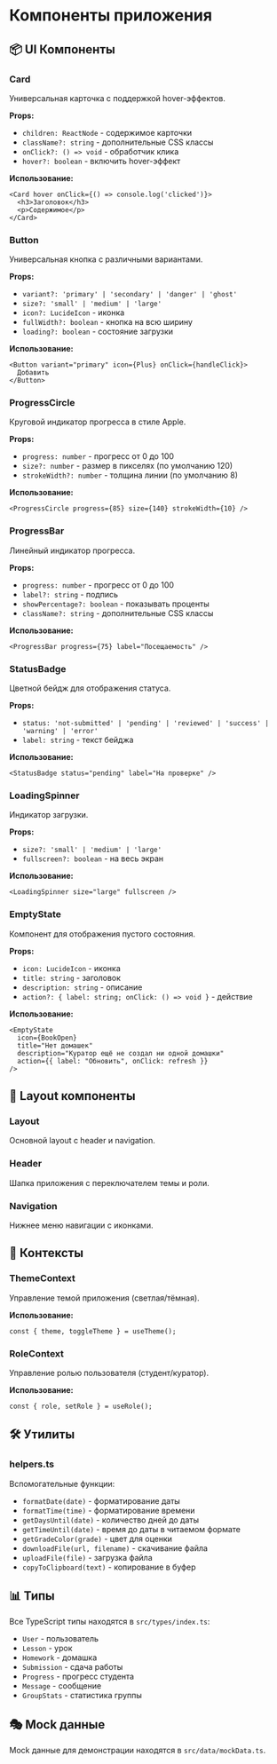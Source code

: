# Компоненты приложения

## 📦 UI Компоненты

### Card
Универсальная карточка с поддержкой hover-эффектов.

**Props:**
- `children: ReactNode` - содержимое карточки
- `className?: string` - дополнительные CSS классы
- `onClick?: () => void` - обработчик клика
- `hover?: boolean` - включить hover-эффект

**Использование:**
```tsx
<Card hover onClick={() => console.log('clicked')}>
  <h3>Заголовок</h3>
  <p>Содержимое</p>
</Card>
```

### Button
Универсальная кнопка с различными вариантами.

**Props:**
- `variant?: 'primary' | 'secondary' | 'danger' | 'ghost'`
- `size?: 'small' | 'medium' | 'large'`
- `icon?: LucideIcon` - иконка
- `fullWidth?: boolean` - кнопка на всю ширину
- `loading?: boolean` - состояние загрузки

**Использование:**
```tsx
<Button variant="primary" icon={Plus} onClick={handleClick}>
  Добавить
</Button>
```

### ProgressCircle
Круговой индикатор прогресса в стиле Apple.

**Props:**
- `progress: number` - прогресс от 0 до 100
- `size?: number` - размер в пикселях (по умолчанию 120)
- `strokeWidth?: number` - толщина линии (по умолчанию 8)

**Использование:**
```tsx
<ProgressCircle progress={85} size={140} strokeWidth={10} />
```

### ProgressBar
Линейный индикатор прогресса.

**Props:**
- `progress: number` - прогресс от 0 до 100
- `label?: string` - подпись
- `showPercentage?: boolean` - показывать проценты
- `className?: string` - дополнительные CSS классы

**Использование:**
```tsx
<ProgressBar progress={75} label="Посещаемость" />
```

### StatusBadge
Цветной бейдж для отображения статуса.

**Props:**
- `status: 'not-submitted' | 'pending' | 'reviewed' | 'success' | 'warning' | 'error'`
- `label: string` - текст бейджа

**Использование:**
```tsx
<StatusBadge status="pending" label="На проверке" />
```

### LoadingSpinner
Индикатор загрузки.

**Props:**
- `size?: 'small' | 'medium' | 'large'`
- `fullscreen?: boolean` - на весь экран

**Использование:**
```tsx
<LoadingSpinner size="large" fullscreen />
```

### EmptyState
Компонент для отображения пустого состояния.

**Props:**
- `icon: LucideIcon` - иконка
- `title: string` - заголовок
- `description: string` - описание
- `action?: { label: string; onClick: () => void }` - действие

**Использование:**
```tsx
<EmptyState
  icon={BookOpen}
  title="Нет домашек"
  description="Куратор ещё не создал ни одной домашки"
  action={{ label: "Обновить", onClick: refresh }}
/>
```

## 📱 Layout компоненты

### Layout
Основной layout с header и navigation.

### Header
Шапка приложения с переключателем темы и роли.

### Navigation
Нижнее меню навигации с иконками.

## 🎨 Контексты

### ThemeContext
Управление темой приложения (светлая/тёмная).

**Использование:**
```tsx
const { theme, toggleTheme } = useTheme();
```

### RoleContext
Управление ролью пользователя (студент/куратор).

**Использование:**
```tsx
const { role, setRole } = useRole();
```

## 🛠 Утилиты

### helpers.ts
Вспомогательные функции:
- `formatDate(date)` - форматирование даты
- `formatTime(time)` - форматирование времени
- `getDaysUntil(date)` - количество дней до даты
- `getTimeUntil(date)` - время до даты в читаемом формате
- `getGradeColor(grade)` - цвет для оценки
- `downloadFile(url, filename)` - скачивание файла
- `uploadFile(file)` - загрузка файла
- `copyToClipboard(text)` - копирование в буфер

## 📊 Типы

Все TypeScript типы находятся в `src/types/index.ts`:
- `User` - пользователь
- `Lesson` - урок
- `Homework` - домашка
- `Submission` - сдача работы
- `Progress` - прогресс студента
- `Message` - сообщение
- `GroupStats` - статистика группы

## 🎭 Mock данные

Mock данные для демонстрации находятся в `src/data/mockData.ts`.

